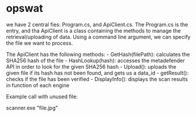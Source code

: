 # opswat

we have 2 central fies: Program.cs, and ApiClient.cs. The Program.cs is the entry, and tha ApiClient is a class containing the methods to manage the retrieval/uploading of data. Using a command line argument, we can specify the file we want to process.

The ApiClient has the following methods:
    - GetHash(filePath): calculates the SHA256 hash of the file
    - HashLookup(hash): accesses the metadefender API in order to look for the given SHA256 hash
    - Upload(): uploads the given file if its hash has not been found, and gets us a data_id
    - getResult(): checks if the file has been verified
    - DisplayInfo(): displays the scan results in function of each engine

Example call with unused file:

scanner.exe "file.jpg"
